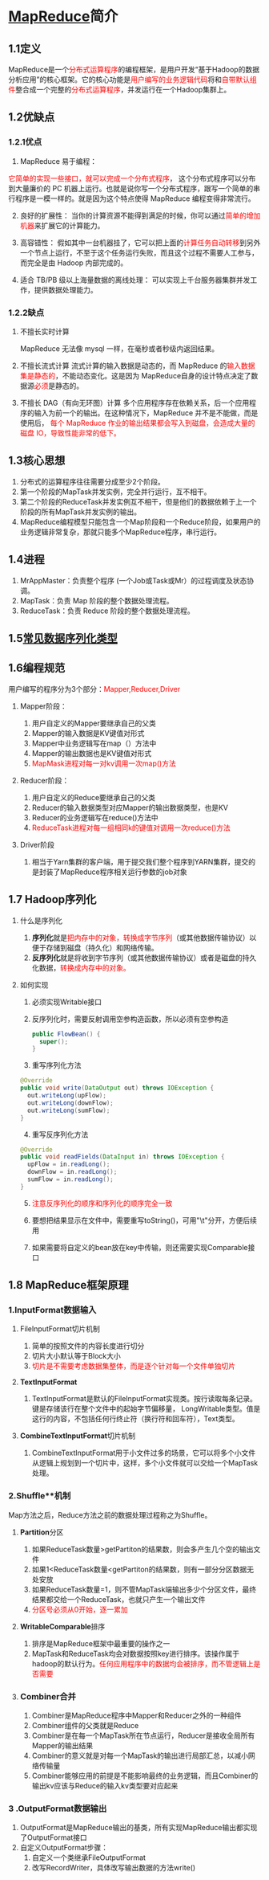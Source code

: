 #                        [MapReduce](https://hadoop.apache.org/docs/stable/hadoop-mapreduce-client/hadoop-mapreduce-client-core/MapReduceTutorial.html)简介

<span style=color:red></span>

## 1.1定义

​	MapReduce是一个<span style=color:red>分布式运算程序</span>的编程框架，是用户开发“基于Hadoop的数据分析应用”的核心框架。它的核心功能是<span style=color:red>用户编写的业务逻辑代码</span>将和<span style=color:red>自带默认组件</span>整合成一个完整的<span style=color:red>分布式运算程序</span>，并发运行在一个Hadoop集群上。

## 1.2优缺点

### 	1.2.1优点

1.  MapReduce 易于编程：

   <span style=color:red>它简单的实现一些接口，就可以完成一个分布式程序</span>， 这个分布式程序可以分布到大量廉价的 PC 机器上运行。也就是说你写一个分布式程序，跟写一个简单的串行程序是一模一样的。就是因为这个特点使得 MapReduce 编程变得非常流行。 

2.  良好的扩展性：
   当你的计算资源不能得到满足的时候，你可以通过<span style=color:red>简单的增加机器</span>来扩展它的计算能力。

3.  高容错性：
   假如其中一台机器挂了，它可以把上面的<span style=color:red>计算任务自动转移</span>到另外一个节点上运行，不至于这个任务运行失败，而且这个过程不需要人工参与，而完全是由 Hadoop 内部完成的。  

4.  适合 TB/PB 级以上海量数据的离线处理：
   可以实现上千台服务器集群并发工作，提供数据处理能力。 

### 1.2.2缺点

1. 不擅长实时计算

   MapReduce 无法像 mysql 一样，在毫秒或者秒级内返回结果。

2.  不擅长流式计算
   流式计算的输入数据是动态的，而 MapReduce 的<span style=color:red>输入数据集是静态的</span>，不能动态变化。这是因为 MapReduce自身的设计特点决定了数据源<span style=color:red>必须</span>是静态的。

3.  不擅长 DAG（有向无环图）计算
   多个应用程序存在依赖关系，后一个应用程序的输入为前一个的输出。在这种情况下，MapReduce 并不是不能做，而是使用后， <span style=color:red>每个 MapReduce 作业的输出结果都会写入到磁盘，会造成大量的磁盘 IO，导致性能非常的低下。 </span>

## 1.3核心思想

1. 分布式的运算程序往往需要分成至少2个阶段。
2. 第一个阶段的MapTask并发实例，完全并行运行，互不相干。
3. 第二个阶段的ReduceTask并发实例互不相干，但是他们的数据依赖于上一个阶段的所有MapTask并发实例的输出。
4. MapReduce编程模型只能包含一个Map阶段和一个Reduce阶段，如果用户的业务逻辑非常复杂，那就只能多个MapReduce程序，串行运行。

## 1.4进程

1. MrAppMaster：负责整个程序 (一个Job或Task或Mr）的过程调度及状态协调。
2. MapTask：负责 Map 阶段的整个数据处理流程。
3. ReduceTask：负责 Reduce 阶段的整个数据处理流程。 

## 1.5[常见数据序列化类型](http://www.atguigu.com/jsjj/22823.html)

## 1.6编程规范

用户编写的程序分为3个部分：<span style=color:red>Mapper,Reducer,Driver</span>

1. Mapper阶段：
   1. 用户自定义的Mapper要继承自己的父类
   2. Mapper的输入数据是KV键值对形式
   3. Mapper中业务逻辑写在map（）方法中
   4. Mapper的输出数据也是KV键值对形式
   5. <span style=color:red>MapMask进程对每一对kv调用一次map()方法</span>
2. Reducer阶段：
   1. 用户自定义的Reduce要继承自己的父类
   2. Reducer的输入数据类型对应Mapper的输出数据类型，也是KV
   3. Reducer的业务逻辑写在reduce()方法中
   4. <span style=color:red>ReduceTask进程对每一组相同k的键值对调用一次reduce()方法</span>

3. Driver阶段

   1. 相当于Yarn集群的客户端，用于提交我们整个程序到YARN集群，提交的是封装了MapReduce程序相关运行参数的job对象

   

## 1.7 Hadoop序列化

1. 什么是序列化
   1.   **序列化**就是<span style=color:red>把内存中的对象，转换成字节序列</span>（或其他数据传输协议）以便于存储到磁盘（持久化）和网络传输。  
   2. **反序列化**就是将收到字节序列（或其他数据传输协议）或者是磁盘的持久化数据，<span style=color:red>转换成内存中的对象。</span>

2. 如何实现

   1. 必须实现Writable接口

   2. 反序列化时，需要反射调用空参构造函数，所以必须有空参构造

      ```java
      public FlowBean() {
      	super();
      }
      ```

   3.   重写序列化方法  

      ```java
      @Override
      public void write(DataOutput out) throws IOException {
      	out.writeLong(upFlow);
      	out.writeLong(downFlow);
      	out.writeLong(sumFlow);
      }
      ```

   4.  重写反序列化方法  

      ```java
      @Override
      public void readFields(DataInput in) throws IOException {
      	upFlow = in.readLong();
      	downFlow = in.readLong();
      	sumFlow = in.readLong();
      }
      ```

      

   5.   <span style=color:red>注意反序列化的顺序和序列化的顺序完全一致  </span>

   6. 要想把结果显示在文件中，需要重写toString()，可用"\t"分开，方便后续用  

   7. 如果需要将自定义的bean放在key中传输，则还需要实现Comparable接口  

## 1.8 MapReduce框架原理

### **1.InputForma**t数据输入

1. FileInputFormat切片机制
   1. 简单的按照文件的内容长度进行切分
   2. 切片大小默认等于Block大小
   3. <span style=color:red>切片是不需要考虑数据集整体，而是逐个针对每一个文件单独切片</span>

2. **TextInputFormat**
   1. TextInputFormat是默认的FileInputFormat实现类。按行读取每条记录。键是存储该行在整个文件中的起始字节偏移量， LongWritable类型。值是这行的内容，不包括任何行终止符（换行符和回车符），Text类型。
3. **CombineTextInputFormat**切片机制  
   1. CombineTextInputFormat用于小文件过多的场景，它可以将多个小文件从逻辑上规划到一个切片中，这样，多个小文件就可以交给一个MapTask处理。

### 2.Shuffle**机制  

Map方法之后，Reduce方法之前的数据处理过程称之为Shuffle。

1. **Partition**分区

   1. 如果ReduceTask数量>getPartiton的结果数，则会多产生几个空的输出文件
   2. 如果1<ReduceTask数量<getPartiton的结果数，则有一部分分区数据无处安放
   3. 如果ReduceTask数量=1，则不管MapTask端输出多少个分区文件，最终结果都交给一个ReduceTask，也就只产生一个输出文件
   4. <span style=color:red>分区号必须从0开始，逐一累加</span>

2. **WritableComparable**排序  

   1. 排序是MapReduce框架中最重要的操作之一
   2. MapTask和ReduceTask均会对数据按照key进行排序。该操作属于hadoop的默认行为。<span style=color:red>任何应用程序中的数据均会被排序，而不管逻辑上是否需要</span>

3. ### **Combiner**合并

   1. Combiner是MapReduce程序中Mapper和Reducer之外的一种组件
   2. Combiner组件的父类就是Reduce
   3. Combiner是在每一个MapTask所在节点运行，Reducer是接收全局所有Mapper的输出结果
   4. Combiner的意义就是对每一个MapTask的输出进行局部汇总，以减小网络传输量
   5. Combiner能够应用的前提是不能影响最终的业务逻辑，而且Combiner的输出kv应该与Reduce的输入kv类型要对应起来

### 3 .OutputFormat数据输出  

1. OutputFormat是MapReduce输出的基类，所有实现MapReduce输出都实现了OutputFormat接口
2. 自定义OutputFormat步骤：
   1. 自定义一个类继承FileOutputFormat
   2. 改写RecordWriter，具体改写输出数据的方法write()